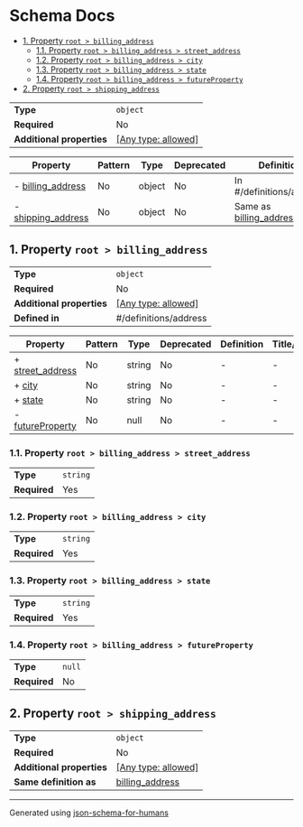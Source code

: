 # Schema Docs

- [1. Property `root > billing_address`](#billing_address)
  - [1.1. Property `root > billing_address > street_address`](#billing_address_street_address)
  - [1.2. Property `root > billing_address > city`](#billing_address_city)
  - [1.3. Property `root > billing_address > state`](#billing_address_state)
  - [1.4. Property `root > billing_address > futureProperty`](#billing_address_futureProperty)
- [2. Property `root > shipping_address`](#shipping_address)

|                           |                                                                           |
| ------------------------- | ------------------------------------------------------------------------- |
| **Type**                  | `object`                                                                  |
| **Required**              | No                                                                        |
| **Additional properties** | [[Any type: allowed]](# "Additional Properties of any type are allowed.") |

| Property                                 | Pattern | Type   | Deprecated | Definition                                   | Title/Description |
| ---------------------------------------- | ------- | ------ | ---------- | -------------------------------------------- | ----------------- |
| - [billing_address](#billing_address )   | No      | object | No         | In #/definitions/address                     | -                 |
| - [shipping_address](#shipping_address ) | No      | object | No         | Same as [billing_address](#billing_address ) | -                 |

## <a name="billing_address"></a>1. Property `root > billing_address`

|                           |                                                                           |
| ------------------------- | ------------------------------------------------------------------------- |
| **Type**                  | `object`                                                                  |
| **Required**              | No                                                                        |
| **Additional properties** | [[Any type: allowed]](# "Additional Properties of any type are allowed.") |
| **Defined in**            | #/definitions/address                                                     |

| Property                                             | Pattern | Type   | Deprecated | Definition | Title/Description |
| ---------------------------------------------------- | ------- | ------ | ---------- | ---------- | ----------------- |
| + [street_address](#billing_address_street_address ) | No      | string | No         | -          | -                 |
| + [city](#billing_address_city )                     | No      | string | No         | -          | -                 |
| + [state](#billing_address_state )                   | No      | string | No         | -          | -                 |
| - [futureProperty](#billing_address_futureProperty ) | No      | null   | No         | -          | -                 |

### <a name="billing_address_street_address"></a>1.1. Property `root > billing_address > street_address`

|              |          |
| ------------ | -------- |
| **Type**     | `string` |
| **Required** | Yes      |

### <a name="billing_address_city"></a>1.2. Property `root > billing_address > city`

|              |          |
| ------------ | -------- |
| **Type**     | `string` |
| **Required** | Yes      |

### <a name="billing_address_state"></a>1.3. Property `root > billing_address > state`

|              |          |
| ------------ | -------- |
| **Type**     | `string` |
| **Required** | Yes      |

### <a name="billing_address_futureProperty"></a>1.4. Property `root > billing_address > futureProperty`

|              |        |
| ------------ | ------ |
| **Type**     | `null` |
| **Required** | No     |

## <a name="shipping_address"></a>2. Property `root > shipping_address`

|                           |                                                                           |
| ------------------------- | ------------------------------------------------------------------------- |
| **Type**                  | `object`                                                                  |
| **Required**              | No                                                                        |
| **Additional properties** | [[Any type: allowed]](# "Additional Properties of any type are allowed.") |
| **Same definition as**    | [billing_address](#billing_address)                                       |

----------------------------------------------------------------------------------------------------------------------------
Generated using [json-schema-for-humans](https://github.com/coveooss/json-schema-for-humans)
